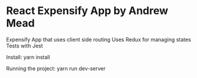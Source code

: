 # React Expensify App by Andrew Mead
Expensify App that uses client side routing
Uses Redux for managing states
Tests with Jest

Install: yarn install

Running the project: yarn run dev-server

